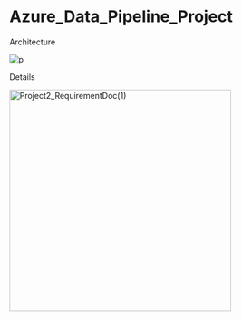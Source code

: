 # Azure_Data_Pipeline_Project

Architecture

![p](https://user-images.githubusercontent.com/116079819/211910766-44727db7-b8ba-43e2-aec5-24e25e1a56ff.JPG)

Details

<img width="391" alt="Project2_RequirementDoc(1)" src="https://user-images.githubusercontent.com/116079819/211910840-e023bb37-9351-4d11-a6ba-e24b7c2e0c3e.PNG">
